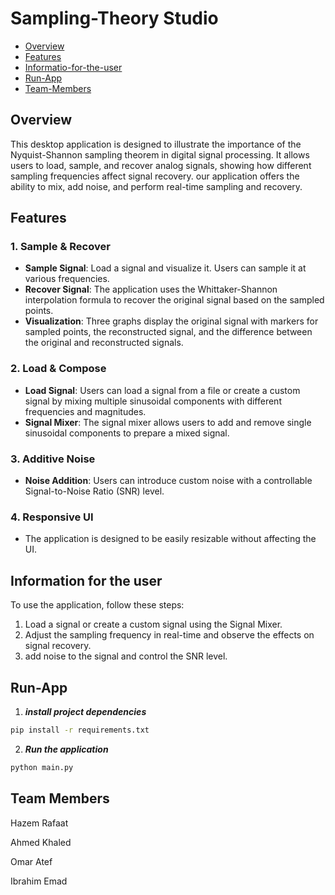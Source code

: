 # Sampling-Theory Studio

- [Overview](#overview)
- [Features](#features)
- [Informatio-for-the-user](#information-for-the-user)
- [Run-App](#run-app)
- [Team-Members](#team-members)

## Overview
This desktop application is designed to illustrate the importance of the Nyquist-Shannon sampling theorem in digital signal processing. It allows users to load, sample, and recover analog signals, showing how different sampling frequencies affect signal recovery. our application offers the ability to mix, add noise, and perform real-time sampling and recovery.

## Features

### 1. Sample & Recover
- **Sample Signal**: Load a signal and visualize it. Users can sample it at various frequencies.
- **Recover Signal**: The application uses the Whittaker-Shannon interpolation formula to recover the original signal based on the sampled points.
- **Visualization**: Three graphs display the original signal with markers for sampled points, the reconstructed signal, and the difference between the original and reconstructed signals.

### 2. Load & Compose
- **Load Signal**: Users can load a signal from a file or create a custom signal by mixing multiple sinusoidal components with different frequencies and magnitudes.
- **Signal Mixer**: The signal mixer allows users to add and remove single sinusoidal components to prepare a mixed signal.

### 3. Additive Noise
- **Noise Addition**: Users can introduce custom noise with a controllable Signal-to-Noise Ratio (SNR) level.

### 4. Responsive UI
- The application is designed to be easily resizable without affecting the UI.


## Information for the user
To use the application, follow these steps:

1. Load a signal or create a custom signal using the Signal Mixer.
2. Adjust the sampling frequency in real-time and observe the effects on signal recovery.
3. add noise to the signal and control the SNR level.

## Run-App

1. **_install project dependencies_**
```sh
pip install -r requirements.txt
```
2. **_Run the application_**
```sh
python main.py
```

## Team Members
Hazem Rafaat

Ahmed Khaled

Omar Atef

Ibrahim Emad
